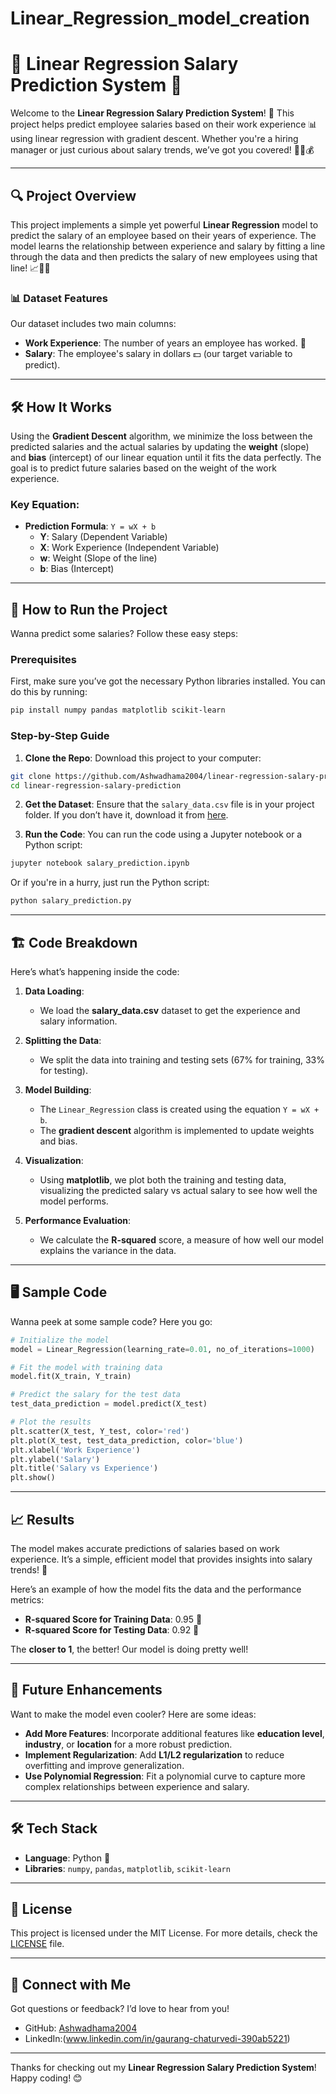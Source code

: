 # Linear_Regression_model_creation



# 💼 Linear Regression Salary Prediction System 💸

Welcome to the **Linear Regression Salary Prediction System**! 🎉 This project helps predict employee salaries based on their work experience 📊 using linear regression with gradient descent. Whether you're a hiring manager or just curious about salary trends, we’ve got you covered! 🕵️‍♂️💰

---

## 🔍 Project Overview

This project implements a simple yet powerful **Linear Regression** model to predict the salary of an employee based on their years of experience. The model learns the relationship between experience and salary by fitting a line through the data and then predicts the salary of new employees using that line! 📈👩‍💻

### 📊 Dataset Features

Our dataset includes two main columns:

- **Work Experience**: The number of years an employee has worked. 🏢
- **Salary**: The employee's salary in dollars 💵 (our target variable to predict).

---

## 🛠️ How It Works

Using the **Gradient Descent** algorithm, we minimize the loss between the predicted salaries and the actual salaries by updating the **weight** (slope) and **bias** (intercept) of our linear equation until it fits the data perfectly. The goal is to predict future salaries based on the weight of the work experience.

### Key Equation:
- **Prediction Formula**: `Y = wX + b`
  - **Y**: Salary (Dependent Variable)
  - **X**: Work Experience (Independent Variable)
  - **w**: Weight (Slope of the line)
  - **b**: Bias (Intercept)

---

## 🚀 How to Run the Project

Wanna predict some salaries? Follow these easy steps:

### Prerequisites

First, make sure you’ve got the necessary Python libraries installed. You can do this by running:

```bash
pip install numpy pandas matplotlib scikit-learn
```

### Step-by-Step Guide

1. **Clone the Repo**: Download this project to your computer:

```bash
git clone https://github.com/Ashwadhama2004/linear-regression-salary-prediction.git
cd linear-regression-salary-prediction
```

2. **Get the Dataset**: Ensure that the `salary_data.csv` file is in your project folder. If you don’t have it, download it from [here](#).

3. **Run the Code**: You can run the code using a Jupyter notebook or a Python script:

```bash
jupyter notebook salary_prediction.ipynb
```

Or if you're in a hurry, just run the Python script:

```bash
python salary_prediction.py
```

---

## 🏗️ Code Breakdown

Here’s what’s happening inside the code:

1. **Data Loading**:
   - We load the **salary_data.csv** dataset to get the experience and salary information.

2. **Splitting the Data**:
   - We split the data into training and testing sets (67% for training, 33% for testing).

3. **Model Building**:
   - The `Linear_Regression` class is created using the equation `Y = wX + b`.
   - The **gradient descent** algorithm is implemented to update weights and bias.

4. **Visualization**:
   - Using **matplotlib**, we plot both the training and testing data, visualizing the predicted salary vs actual salary to see how well the model performs.

5. **Performance Evaluation**:
   - We calculate the **R-squared** score, a measure of how well our model explains the variance in the data.

---

## 🖥️ Sample Code

Wanna peek at some sample code? Here you go:

```python
# Initialize the model
model = Linear_Regression(learning_rate=0.01, no_of_iterations=1000)

# Fit the model with training data
model.fit(X_train, Y_train)

# Predict the salary for the test data
test_data_prediction = model.predict(X_test)

# Plot the results
plt.scatter(X_test, Y_test, color='red')
plt.plot(X_test, test_data_prediction, color='blue')
plt.xlabel('Work Experience')
plt.ylabel('Salary')
plt.title('Salary vs Experience')
plt.show()
```

---

## 📈 Results

The model makes accurate predictions of salaries based on work experience. It’s a simple, efficient model that provides insights into salary trends! 🎉

Here’s an example of how the model fits the data and the performance metrics:

- **R-squared Score for Training Data**: 0.95 💯
- **R-squared Score for Testing Data**: 0.92 🚀

The **closer to 1**, the better! Our model is doing pretty well!

---

## 🌟 Future Enhancements

Want to make the model even cooler? Here are some ideas:

- **Add More Features**: Incorporate additional features like **education level**, **industry**, or **location** for a more robust prediction.
- **Implement Regularization**: Add **L1/L2 regularization** to reduce overfitting and improve generalization.
- **Use Polynomial Regression**: Fit a polynomial curve to capture more complex relationships between experience and salary.

---

## 🛠️ Tech Stack

- **Language**: Python 🐍
- **Libraries**: `numpy`, `pandas`, `matplotlib`, `scikit-learn`

---

## 📜 License

This project is licensed under the MIT License. For more details, check the [LICENSE](LICENSE) file.

---

## 👋 Connect with Me

Got questions or feedback? I’d love to hear from you!

- GitHub: [Ashwadhama2004](https://github.com/Ashwadhama2004)
- LinkedIn:(www.linkedin.com/in/gaurang-chaturvedi-390ab5221)

---

Thanks for checking out my **Linear Regression Salary Prediction System**! Happy coding! 😊
